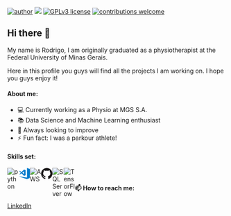 [![author](https://img.shields.io/badge/author-ro__lancerlaux-blue)](https://www.linkedin.com/in/rolancerlaux) [![](https://img.shields.io/badge/python-3.5+-blue.svg)](https://www.python.org/downloads/release/python-365/) [![GPLv3 license](https://img.shields.io/badge/License-GPLv3-blue.svg)](http://perso.crans.org/besson/LICENSE.html) [![contributions welcome](https://img.shields.io/badge/contributions-welcome-brightgreen.svg?style=flat)](https://github.com/rolancerlaux/Data-Science-Projects/issues)

## Hi there 👋

My name is Rodrigo, I am originally graduated as a physiotherapist at the Federal University of Minas Gerais.

Here in this profile you guys will find all the projects I am working on. I hope you guys enjoy it!

#### About me:

- 💻 Currently working as a Physio at MGS S.A.
- 📚 Data Science and Machine Learning enthusiast
- 🔭 Always looking to improve
- ⚡ Fun fact: I was a parkour athlete!

#### Skills set: 
 <img align="left" alt="python" width="26px" src="https://cdn3.iconfinder.com/data/icons/logos-and-brands-adobe/512/267_Python-512.png" />
 
 <img align="left" alt="visual studio code" width="26px" src="https://raw.githubusercontent.com/github/explore/80688e429a7d4ef2fca1e82350fe8e3517d3494d/topics/visual-studio-code/visual-studio-code.png" />
 
 <img align="left" alt="AWS" width="26px" src="https://cdn.jsdelivr.net/npm/simple-icons@3.4.0/icons/amazonaws.svg" />
 
 <img align="left" alt="GitHub" width="26px" src="https://raw.githubusercontent.com/github/explore/78df643247d429f6cc873026c0622819ad797942/topics/github/github.png" />
 
 <img align="left" alt="SQLServer" width="26px" src="https://img.icons8.com/color/2x/microsoft-sql-server.png" />
 
 <img align="left" alt="TensorFlow" width="26px" src="https://img.icons8.com/color/2x/tensorflow.png" />
 
 <br />

 #### 📫 How to reach me: 
 [LinkedIn](https://www.linkedin.com/in/rodrigo-lopes-0aa31685/)

<br />
